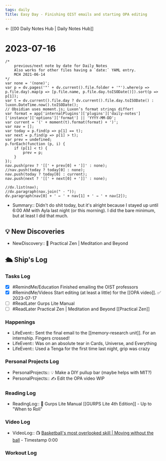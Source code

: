 ```yaml
---
tags: daily
Title: Easy Day - Finishing OIST emails and starting OPA editing
---
```


<- [[00 Daily Notes Hub | Daily Notes Hub]]

# 2023-07-16
```dataviewjs
/*
    previous/next note by date for Daily Notes
    Also works for other files having a `date:` YAML entry.
    MCH 2021-06-14
*/
var none = '(none)';
var p = dv.pages('"' + dv.current().file.folder + '"').where(p => p.file.day).map(p => [p.file.name, p.file.day.toISODate()]).sort(p => p[1]);
var t = dv.current().file.day ? dv.current().file.day.toISODate() : luxon.DateTime.now().toISODate();
// Obsidian uses moment.js; Luxon’s format strings differ!
var format = app['internalPlugins']['plugins']['daily-notes']['instance']['options']['format'] || 'YYYY-MM-DD';
var current = '(' + moment(t).format(format) + ')';
var nav = [];
var today = p.find(p => p[1] == t);
var next = p.find(p => p[1] > t);
var prev = undefined;
p.forEach(function (p, i) {
    if (p[1] < t) {
        prev = p;
    }
});
nav.push(prev ? '[[' + prev[0] + ']]' : none);
//nav.push(today ? today[0] : none);
nav.push(today ? today[0] : current);
nav.push(next ? '[[' + next[0] + ']]' : none);

//dv.list(nav);
//dv.paragraph(nav.join(" · "));
dv.paragraph(nav[0] + ' ← ' + nav[1] + ' → ' + nav[2]);
```
- Summary:: Didn't do shit today, but it's alright because I stayed up until 6:00 AM with Ayla last night (or this morning). I did the bare minimum, but at least I did that much.

## 💡 New Discoveries
- NewDiscovery:: 📘 Practical Zen | Meditation and Beyond


## 🛳️ Ship's Log
### Tasks Log
- [x] #RemindMe/Education Finished emailing the OIST professors
- [x] #RemindMe/Videos Start editing (at least a little) for the [[OPA video]]. ✅ 2023-07-17
- [ ] #ReadLater Gurps Lite Manual
- [ ] #ReadLater Practical Zen | Meditation and Beyond [[Practical Zen]]
### Happenings
- LifeEvent:: Sent the final email to the [[memory-research unit]]. For an internship. Fingers crossed!
- LifeEvent:: Was on an absolute tear in Cards, Universe, and Everything
- LifeEvent:: Used a Tenga for the first time last night, grip was crazy
### Personal Projects Log
- PersonalProjects:: 💡 Make a DIY pullup bar (maybe helps with MIT?)
- PersonalProjects:: ✍ Edit the OPA video WIP
### Reading Log
- ReadingLog:: 📖 Gurps Lite Manual [[GURPS Lite 4th Edition]] - Up to "When to Roll"

### Video Log
- VideoLog:: 📺 [Basketball's most overlooked skill | Moving without the ball](https://www.youtube.com/watch?v=QUZr26cpR8w) - Timestamp 0:00
### Workout Log